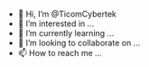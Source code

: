 - 👋 Hi, I’m @TicomCybertek
- 👀 I’m interested in ...
- 🌱 I’m currently learning ...
- 💞️ I’m looking to collaborate on ...
- 📫 How to reach me ...

<!---
TicomCybertek/TicomCybertek is a ✨ special ✨ repository because its `README.md` (this file) appears on your GitHub profile.
You can click the Preview link to take a look at your changes.
--->
